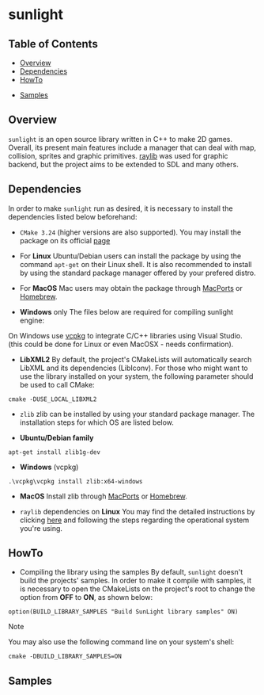 # sunlight

## Table of Contents
* [Overview](#overview)
* [Dependencies](#dependencies)
* [HowTo](#howto)
- [Samples](#samples)

## Overview
`sunlight` is an open source library written in C++ to make 2D games. Overall, its present main features include a manager that can deal with map, collision, sprites and graphic primitives.
[raylib](https://www.raylib.com/) was used for graphic backend, but the project aims to be extended to SDL and many others.

## Dependencies
In order to make `sunlight` run as desired, it is necessary to install the dependencies listed below beforehand:

* `CMake 3.24` (higher versions are also supported). You may install the package on its official [page](https://cmake.org/)

- For **Linux**
Ubuntu/Debian users can install the package by using the command `apt-get` on their Linux shell.
It is also recommended to install by using the standard package manager offered by your prefered distro.

- For **MacOS**
Mac users may obtain the package through [MacPorts](https://www.macports.org/) or [Homebrew](https://brew.sh/).

* **Windows** only
The files below are required for compiling sunlight engine:

On Windows use [vcpkg](https://github.com/microsoft/vcpkg) to integrate C/C++ libraries using Visual Studio.
(this could be done for Linux or even MacOSX - needs confirmation).

* **LibXML2** 
By default, the project's CMakeLists will automatically search LibXML and its dependencies (LibIconv). For those who might want to use the library installed on your system, the following parameter should be used to call CMake:
```
cmake -DUSE_LOCAL_LIBXML2
```

* `zlib`
zlib can be installed by using your standard package manager.
The installation steps for which OS are listed below.

- **Ubuntu/Debian family**
```console
apt-get install zlib1g-dev
```

- **Windows** (vcpkg)
```console
.\vcpkg\vcpkg install zlib:x64-windows
```

- **MacOS**
Install zlib through [MacPorts](https://www.macports.org/) or [Homebrew](https://brew.sh/).

* `raylib` dependencies on **Linux** 
You may find the detailed instructions by clicking [here](https://github.com/raysan5/raylib/wiki/Working-on-GNU-Linux) and following the steps regarding the operational system you're using.

## HowTo
- Compiling the library using the samples
By default, `sunlight` doesn't build the projects' samples. 
In order to make it compile with samples, it is necessary to open the CMakeLists on the project's root to change the option from **OFF** to **ON**, as shown below:
```
option(BUILD_LIBRARY_SAMPLES "Build SunLight library samples" ON)
```

>[!NOTE]
>You may also use the following command line on your system's shell:
>```console
>cmake -DBUILD_LIBRARY_SAMPLES=ON
>```

## Samples
